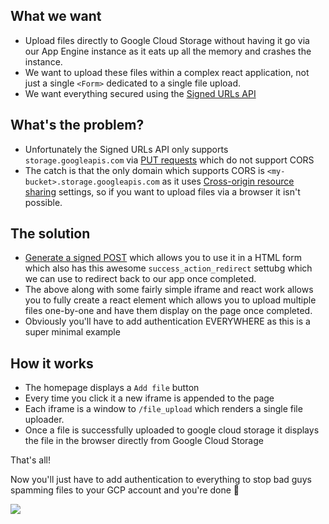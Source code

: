 ## What we want
- Upload files directly to Google Cloud Storage without having it go via our App Engine instance as it eats up all the memory and crashes the instance.
- We want to upload these files within a complex react application, not just a single `<Form>` dedicated to a single file upload.
- We want everything secured using the [Signed URLs API](https://cloud.google.com/storage/docs/access-control/signed-urls)


## What's the problem?
- Unfortunately the Signed URLs API only supports `storage.googleapis.com` via [PUT requests](https://cloud.google.com/storage/docs/access-control/signing-urls-with-helpers#code-samples) which do not support CORS
- The catch is that the only domain which supports CORS is `<my-bucket>.storage.googleapis.com` as it uses [Cross-origin resource sharing](https://cloud.google.com/storage/docs/cross-origin) settings, so if you want to upload files via a browser it isn't possible.

## The solution
- [Generate a signed POST](https://cloud.google.com/storage/docs/xml-api/post-object#python) which allows you to use it in a HTML form which also has this awesome `success_action_redirect` settubg which we can use to redirect back to our app once completed.
- The above along with some fairly simple iframe and react work allows you to fully create a react element which allows you to upload multiple files one-by-one and have them display on the page once completed.
- Obviously you'll have to add authentication EVERYWHERE as this is a super minimal example

## How it works
- The homepage displays a `Add file` button
- Every time you click it a new iframe is appended to the page
- Each iframe is a window to `/file_upload` which renders a single file uploader.
- Once a file is successfully uploaded to google cloud storage it displays the file in the browser directly from Google Cloud Storage

That's all!

Now you'll just have to add authentication to everything to stop bad guys spamming files to your GCP account and you're done 🚀

![](https://i.imgur.com/Yzws9o7.png)
